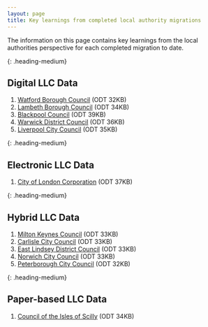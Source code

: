 ```yaml
---
layout: page
title: Key learnings from completed local authority migrations
---
```


The information on this page contains key learnings from the local authorities perspective for each completed migration to date.


{: .heading-medium}
<h2>Digital LLC Data</h2>
<ol class='list list-number'>
    <li><a href='files/Key%20learnings/Watford%20Key%20Learnings%20FINAL.odt' onclick='linkClicked()'>Watford Borough Council</a> (ODT 32KB)</li>
    <li><a href='files/Key%20learnings/Lambeth%20.odt' onclick='linkClicked()'>Lambeth Borough Council</a> (ODT 34KB)</li>
    <li><a href='files/Key%20learnings/Blackpool%20Council%20Case%20Study.odt' onclick='linkClicked()'>Blackpool Council</a> (ODT 39KB)</li>
    <li><a href='files/Key%20learnings/Warwick%20District%20Council%20case%20study.odt' onclick='linkClicked()'>Warwick District Council</a> (ODT 36KB)</li>
    <li><a href='files/Key%20learnings/Liverpool%20City%20Council%20case%20study.odt' onclick='linkClicked()'>Liverpool City Council</a> (ODT 35KB)</li>
</ol>

{: .heading-medium}
<h2>Electronic LLC Data</h2>
<ol class='list list-number'>
    <li><a href='files/Key%20learnings/City%20of%20London%20Corporation%20case%20study.odt' onclick='linkClicked()'>City of London Corporation</a> (ODT 37KB)</li>
</ol>

{: .heading-medium}
<h2>Hybrid LLC Data</h2>
<ol class='list list-number'>
     <li><a href='files/Key%20learnings/Milton%20Keynes%20Council.odt' onclick='linkClicked()'>Milton Keynes Council</a> (ODT 33KB)</li>
    <li><a href='files/Key%20learnings/Carlisle%20City%20Council.odt' onclick='linkClicked()'>Carlisle City Council</a> (ODT 33KB)</li>
    <li><a href='files/Key%20learnings/East%20Lindsey%20Key%20Learnings.odt' onclick='linkClicked()'>East Lindsey District Council</a> (ODT 33KB)</li>
    <li><a href='files/Key%20learnings/Norwich%20City%20Council%20case%20study.odt' onclick='linkClicked()'>Norwich City Council</a> (ODT 33KB)</li>
    <li><a href='files/Key%20learnings/Peterborough%20LLC%20case%20study.odt' onclick='linkClicked()'>Peterborough City Council</a> (ODT 32KB)</li>
</ol>

{: .heading-medium}
<h2>Paper-based LLC Data</h2>
<ol class='list list-number'>
    <li><a href='files/Key%20learnings/Council%20of%20the%20Isles%20of%20Scilly%20case%20study.odt' onclick='linkClicked()'>Council of the Isles of Scilly</a> (ODT 34KB)</li>
</ol>
